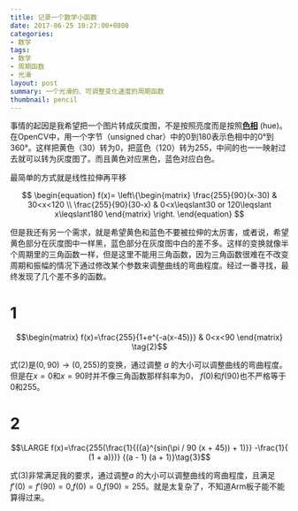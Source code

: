 ```yaml
---
title: 记录一个数学小函数
date: 2017-06-25 10:27:00+0800
categories:
- 数学
tags:
- 数学
- 周期函数
- 光滑
layout: post
summary: 一个光滑的、可调整变化速度的周期函数
thumbnail: pencil
---
```

事情的起因是我希望把一个图片转成灰度图，不是按照亮度而是按照[**色相**](https://zh.wikipedia.org/wiki/%E8%89%B2%E7%9B%B8) \(hue\)。在OpenCV中，用一个字节（unsigned char）中的0到180表示色相中的0°到360°。这样把黄色（30）转为0，把蓝色（120）转为255，中间的也一一映射过去就可以转为灰度图了。而且黄色对应黑色，蓝色对应白色。

最简单的方式就是线性拉伸再平移

$$
\begin{equation}
f(x)=
\left\{\begin{matrix}
\frac{255}{90}(x-30) & 30<x<120 \\ 
\frac{255}{90}(30-x) & 0<x\leqslant30 or 120\leqslant x\leqslant180
\end{matrix}
\right. 
\end{equation}
$$

但是我还有另一个需求，就是希望黄色和蓝色不要被拉伸的太厉害，或者说，希望黄色部分在灰度图中一样黑，蓝色部分在灰度图中白的差不多。这样的变换就像半个周期里的三角函数一样，但是这里不能用三角函数，因为三角函数很难在不改变周期和振幅的情况下通过修改某个参数来调整曲线的弯曲程度。经过一番寻找，最终发现了几个差不多的函数。
# 1
$$\begin{matrix} f(x)=\frac{255}{1+e^{-a(x-45)}} & 0<x<90 \end{matrix} \tag{2}$$

式(2)是$(0,90)\rightarrow(0,255)$的变换，通过调整 $a$ 的大小可以调整曲线的弯曲程度。但是在$x=0$和$x=90$时并不像三角函数那样斜率为0， $f(0)$和$f(90)$也不严格等于$0$和$255$。
# 2
$$\LARGE f(x)=\frac{255(\frac{1}{({a}^{sin(\pi / 90 (x + 45)) + 1)}} -\frac{1}{ (1 + a)})}  {(a - 1) (a + 1)}\tag{3}$$

式(3)非常满足我的要求，通过调整$a$ 的大小可以调整曲线的弯曲程度，且满足$f'(0)=f'(90)=0$,$f(0)=0$,$f(90)=255$。就是太复杂了，不知道Arm板子能不能算得过来。